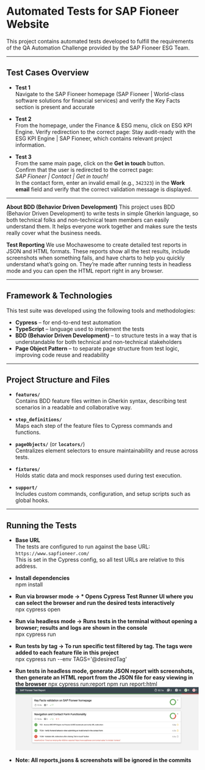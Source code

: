 # Automated Tests for SAP Fioneer Website

This project contains automated tests developed to fulfill the requirements of the QA Automation Challenge provided by the SAP Fioneer ESG Team.

---

## Test Cases Overview

- **Test 1**  
  Navigate to the SAP Fioneer homepage (SAP Fioneer | World-class software solutions for financial services) and verify the Key Facts section is present and accurate

- **Test 2**  
  From the homepage, under the Finance & ESG menu, click on ESG KPI Engine.
  Verify redirection to the correct page:
  Stay audit-ready with the ESG KPI Engine | SAP Fioneer, which contains relevant project information.


- **Test 3**  
  From the same main page, click on the **Get in touch** button.  
  Confirm that the user is redirected to the correct page:  
  _SAP Fioneer | Contact | Get in touch!_  
  In the contact form, enter an invalid email (e.g., `342323`) in the **Work email** field and verify that the correct validation message is displayed.

---

**About BDD (Behavior Driven Development)**
This project uses BDD (Behavior Driven Development) to write tests in simple Gherkin language, so both technical folks and non-technical team members can easily understand them. It helps everyone work together and makes sure the tests really cover what the business needs.


**Test Reporting**
We use Mochawesome to create detailed test reports in JSON and HTML formats. These reports show all the test results, include screenshots when something fails, and have charts to help you quickly understand what’s going on. They’re made after running tests in headless mode and you can open the HTML report right in any browser.

---

## Framework & Technologies

This test suite was developed using the following tools and methodologies:

- **Cypress** – for end-to-end test automation  
- **TypeScript** – language used to implement the tests  
- **BDD (Behavior Driven Development)** – to structure tests in a way that is understandable for both technical and non-technical stakeholders  
- **Page Object Pattern** – to separate page structure from test logic, improving code reuse and readability

---

## Project Structure and Files

- **`features/`**  
  Contains BDD feature files written in Gherkin syntax, describing test scenarios in a readable and collaborative way.

- **`step_definitions/`**  
  Maps each step of the feature files to Cypress commands and functions.

- **`pageObjects/`** (or **`locators/`**)  
  Centralizes element selectors to ensure maintainability and reuse across tests.

- **`fixtures/`**  
  Holds static data and mock responses used during test execution.

- **`support/`**  
  Includes custom commands, configuration, and setup scripts such as global hooks.

---

## Running the Tests

  - **Base URL**  
    The tests are configured to run against the base URL:  `https://www.sapfioneer.com/`  
    This is set in the Cypress config, so all test URLs are relative to this address.

 - **Install dependencies**  
    npm install

 - **Run via browser mode -> * Opens Cypress Test Runner UI where you can select the browser and run the desired tests interactively**  
    npx cypress open

 - **Run via headless mode -> Runs tests in the terminal without opening a browser; results and logs are shown in the console**  
     npx cypress run

 - **Run tests by tag -> To run specific test filtered by tag. The tags were added to each feature file in this project**  
    npx cypress run --env TAGS='@desiredTag'

 - **Run tests in headless mode, generate JSON report with screenshots, then generate an HTML report from the JSON file for easy viewing in the browser** 
    npx cypress run:report
    npm run report:html
![alt text](ReportExample.jpeg)

 - **Note: All reports,jsons & screenshots will be ignored in the commits**  

